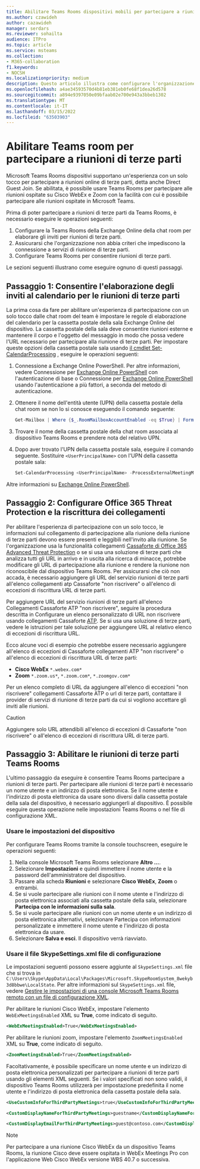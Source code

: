 ```yaml
---
title: Abilitare Teams Rooms dispositivi mobili per partecipare a riunioni di terze parti
ms.author: czawideh
author: cazawideh
manager: serdars
ms.reviewer: sohailta
audience: ITPro
ms.topic: article
ms.service: msteams
ms.collection:
- M365-collaboration
f1.keywords:
- NOCSH
ms.localizationpriority: medium
description: Questo articolo illustra come configurare l'organizzazione e i dispositivi Teams Rooms per supportare la partecipazione a riunioni di terze parti a Cisco WebEx e Zoom.
ms.openlocfilehash: a4ae34593570d4b81eb381eb0fe68f1dea26d578
ms.sourcegitcommit: a894e9397050e09bfaab02e700e943a3bbeb1302
ms.translationtype: MT
ms.contentlocale: it-IT
ms.lasthandoff: 03/15/2022
ms.locfileid: "63503903"
---
```

# <a name="enable-teams-room-devices-to-join-third-party-meetings"></a>Abilitare Teams room per partecipare a riunioni di terze parti

Microsoft Teams Rooms dispositivi supportano un'esperienza con un solo tocco per partecipare a riunioni online di terze parti, detta anche Direct Guest Join. Se abilitata, è possibile usare Teams Rooms per partecipare alle riunioni ospitate su Cisco WebEx e Zoom con la facilità con cui è possibile partecipare alle riunioni ospitate in Microsoft Teams.

Prima di poter partecipare a riunioni di terze parti da Teams Rooms, è necessario eseguire le operazioni seguenti:

1. Configurare la Teams Rooms della Exchange Online della chat room per elaborare gli inviti per riunioni di terze parti.
2. Assicurarsi che l'organizzazione non abbia criteri che impediscono la connessione a servizi di riunione di terze parti.
3. Configurare Teams Rooms per consentire riunioni di terze parti.

Le sezioni seguenti illustrano come eseguire ognuno di questi passaggi.

## <a name="step-1-allow-calendar-invite-processing-for-third-party-meetings"></a>Passaggio 1: Consentire l'elaborazione degli inviti al calendario per le riunioni di terze parti

La prima cosa da fare per abilitare un'esperienza di partecipazione con un solo tocco dalle chat room del team è impostare le regole di elaborazione del calendario per la cassetta postale della sala Exchange Online del dispositivo. La cassetta postale della sala deve consentire riunioni esterne e mantenere il corpo e l'oggetto del messaggio in modo che possa vedere l'URL necessario per partecipare alla riunione di terze parti. Per impostare queste opzioni della cassetta postale sala usando [il cmdlet Set-CalendarProcessing](/powershell/module/exchange/set-calendarprocessing?view=exchange-ps.) , eseguire le operazioni seguenti:

1. Connessione a Exchange Online PowerShell. Per altre informazioni, vedere Connessione per [Exchange Online PowerShell](/powershell/exchange/connect-to-exchange-online-powershell?view=exchange-ps) con l'autenticazione di base o Connessione per [Exchange Online PowerShell](/powershell/exchange/mfa-connect-to-exchange-online-powershell?view=exchange-ps) usando l'autenticazione a più fattori, a seconda del metodo di autenticazione.

2. Ottenere il nome dell'entità utente (UPN) della cassetta postale della chat room se non lo si conosce eseguendo il comando seguente:

    ```powershell
    Get-Mailbox | Where {$_.RoomMailboxAccountEnabled -eq $True} | Format-Table Name, UserPrincipalName
    ```
    
3. Trovare il nome della cassetta postale della chat room associata al dispositivo Teams Rooms e prendere nota del relativo UPN.

4. Dopo aver trovato l'UPN della cassetta postale sala, eseguire il comando seguente. Sostituire `<UserPrincipalName>` con l'UPN della cassetta postale sala:

    ```powershell
    Set-CalendarProcessing <UserPrincipalName> -ProcessExternalMeetingMessages $True -DeleteComments $False -DeleteSubject $False
    ```

Altre informazioni su [Exchange Online PowerShell](/powershell/exchange/exchange-online-powershell?view=exchange-ps).

## <a name="step-2-configure-office-365-threat-protection-and-link-rewrite"></a>Passaggio 2: Configurare Office 365 Threat Protection e la riscrittura dei collegamenti

Per abilitare l'esperienza di partecipazione con un solo tocco, le informazioni sul collegamento di partecipazione alla riunione della riunione di terze parti devono essere presenti e leggibili nell'invito alla riunione. Se l'organizzazione usa la funzionalità collegamenti [Cassaforte di Office 365 Advanced Threat Protection](/microsoft-365/security/office-365-security/atp-safe-links) o se si usa una soluzione di terze parti che analizza tutti gli URL in arrivo e in uscita alla ricerca di minacce, potrebbe modificare gli URL di partecipazione alla riunione e rendere la riunione non riconoscibile dal dispositivo Teams Rooms. Per assicurarsi che ciò non accada, è necessario aggiungere gli URL del servizio riunioni di terze parti all'elenco collegamenti atp Cassaforte "non riscrivere" o all'elenco di eccezioni di riscrittura URL di terze parti.

Per aggiungere URL del servizio riunioni di terze parti all'elenco Collegamenti Cassaforte ATP "non riscrivere", seguire la procedura descritta in Configurare un elenco personalizzato di URL non riscrivere usando collegamenti Cassaforte [ATP](/microsoft-365/security/office-365-security/set-up-a-custom-do-not-rewrite-urls-list-with-atp?view=o365-worldwide). Se si usa una soluzione di terze parti, vedere le istruzioni per tale soluzione per aggiungere URL al relativo elenco di eccezioni di riscrittura URL.

Ecco alcune voci di esempio che potrebbe essere necessario aggiungere all'elenco di eccezioni di Cassaforte collegamenti ATP "non riscrivere" o all'elenco di eccezioni di riscrittura URL di terze parti:

- **Cisco WebEx** `*.webex.com*`
- **Zoom** `*.zoom.us*`, `*.zoom.com*`, `*.zoomgov.com*`

Per un elenco completo di URL da aggiungere all'elenco di eccezioni "non riscrivere" collegamenti Cassaforte ATP o url di terze parti, contattare il provider di servizi di riunione di terze parti da cui si vogliono accettare gli inviti alle riunioni. 

> [!CAUTION]
> Aggiungere solo URL attendibili all'elenco di eccezioni di Cassaforte "non riscrivere" o all'elenco di eccezioni di riscrittura URL di terze parti.

## <a name="step-3-enable-third-party-meetings-on-teams-rooms"></a>Passaggio 3: Abilitare le riunioni di terze parti Teams Rooms

L'ultimo passaggio da eseguire è consentire Teams Rooms partecipare a riunioni di terze parti. Per partecipare alle riunioni di terze parti è necessario un nome utente e un indirizzo di posta elettronica. Se il nome utente e l'indirizzo di posta elettronica da usare sono diversi dalla cassetta postale della sala del dispositivo, è necessario aggiungerli al dispositivo. È possibile eseguire questa operazione nelle impostazioni Teams Rooms o nel file di configurazione XML.

### <a name="use-device-settings"></a>Usare le impostazioni del dispositivo

Per configurare Teams Rooms tramite la console touchscreen, eseguire le operazioni seguenti:

1. Nella console Microsoft Teams Rooms selezionare **Altro ...**.
2. Selezionare **Impostazioni** e quindi immettere il nome utente e la password dell'amministratore del dispositivo.
3. Passare alla scheda **Riunioni** e selezionare **Cisco WebEx**, **Zoom** o entrambi.
4. Se si vuole partecipare alle riunioni con il nome utente e l'indirizzo di posta elettronica associati alla cassetta postale della sala, selezionare **Partecipa con le informazioni sulla sala**.
5. Se si vuole partecipare alle riunioni con un nome utente e un indirizzo di posta  elettronica alternativi, selezionare Partecipa con informazioni personalizzate e immettere il nome utente e l'indirizzo di posta elettronica da usare.
6. Selezionare **Salva e esci**. Il dispositivo verrà riavviato.

### <a name="use-the-skypesettingsxml-configuration-file"></a>Usare il file SkypeSettings.xml file di configurazione

Le impostazioni seguenti possono essere aggiunte al `SkypeSettings.xml` file che si trova in `C:\Users\Skype\AppData\Local\Packages\Microsoft.SkypeRoomSystem_8wekyb3d8bbwe\LocalState`. Per altre informazioni sul `SkypeSettings.xml` file, vedere [Gestire le impostazioni di una console Microsoft Teams Rooms remoto con un file di configurazione XML](xml-config-file.md).

Per abilitare le riunioni Cisco WebEx, impostare l'elemento `WebExMeetingsEnabled` XML su **True**, come indicato di seguito.

```xml
<WebExMeetingsEnabled>True</WebExMeetingsEnabled>
```

Per abilitare le riunioni zoom, impostare l'elemento `ZoomMeetingsEnabled` XML su **True**, come indicato di seguito.

```xml
<ZoomMeetingsEnabled>True</ZoomMeetingsEnabled>
```

Facoltativamente, è possibile specificare un nome utente e un indirizzo di posta elettronica personalizzati per partecipare a riunioni di terze parti usando gli elementi XML seguenti. Se i valori specificati non sono validi, il dispositivo Teams Rooms utilizzerà per impostazione predefinita il nome utente e l'indirizzo di posta elettronica della cassetta postale della sala.

```xml
<UseCustomInfoForThirdPartyMeetings>true</UseCustomInfoForThirdPartyMeetings>

<CustomDisplayNameForThirdPartyMeetings>guestname</CustomDisplayNameForThirdPartyMeetings>

<CustomDisplayEmailForThirdPartyMeetings>guest@contoso.com</CustomDisplayEmailForThirdPartyMeetings>
```

> [!NOTE]
> Per partecipare a una riunione Cisco WebEx da un dispositivo Teams Rooms, la riunione Cisco deve essere ospitata in WebEx Meetings Pro con l'applicazione Web Cisco WebEx versione WBS 40.7 o successiva. 
